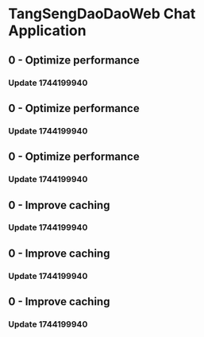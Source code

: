 # TangSengDaoDaoWeb Chat Application
## 0 - Optimize performance
### Update 1744199940
## 0 - Optimize performance
### Update 1744199940
## 0 - Optimize performance
### Update 1744199940
## 0 - Improve caching
### Update 1744199940
## 0 - Improve caching
### Update 1744199940
## 0 - Improve caching
### Update 1744199940

